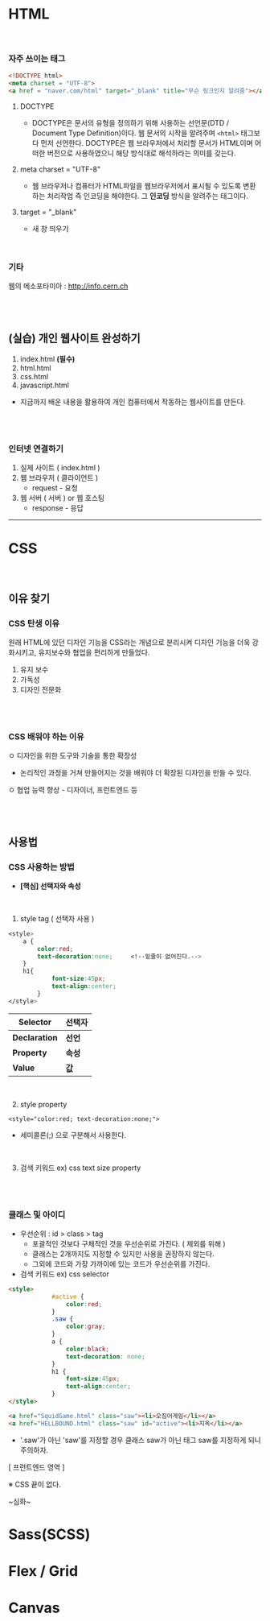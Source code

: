 # HTML

<br>

### 자주 쓰이는 태그

```html
<!DOCTYPE html>
<meta charset = "UTF-8">
<a href = "naver.com/html" target="_blank" title="무슨 링크인지 알려줌"></a>
```

1. DOCTYPE
   - DOCTYPE은 문서의 유형을 정의하기 위해 사용하는 선언문(DTD / Document Type Definition)이다. 웹 문서의 시작을 알려주며 `<html>` 태그보다 먼저 선언한다. DOCTYPE은 웹 브라우저에서 처리할 문서가 HTML이며 어떠한 버전으로 사용하였으니 해당 방식대로 해석하라는 의미를 갖는다.
2. meta charset = "UTF-8"
   * 웹 브라우저나 컴퓨터가 HTML파일을 웹브라우저에서 표시될 수 있도록 변환하는 처리작업 즉 인코딩을 해야한다. 그 **인코딩** 방식을 알려주는 태그이다.

3. target = "_blank"
   * 새 창 띄우기

<br>

### 기타

웹의 메소포타미아 : http://info.cern.ch

<br>

<br>

## (실습) 개인 웹사이트 완성하기

1. index.html **(필수)**
2. html.html
3. css.html
4. javascript.html

* 지금까지 배운 내용을 활용하여 개인 컴퓨터에서 작동하는 웹사이트를 만든다.

<br>

<br>

### 인터넷 연결하기

1. 실제 사이트 ( index.html )
2. 웹 브라우저 ( 클라이언트 )
   - request - 요청
3. 웹 서버 ( 서버 ) or 웹 호스팅
   * response - 응답

---

# CSS

<br>

## 이유 찾기

### CSS 탄생 이유

원래 HTML에 있던 디자인 기능을 CSS라는 개념으로 분리시켜 디자인 기능을 더욱 강화시키고, 유지보수와 협업을 편리하게 만들었다.

1. 유지 보수
2. 가독성
3. 디자인 전문화

<br>

<br>

### CSS 배워야 하는 이유

ㅇ 디자인을 위한 도구와 기술을 통한 확장성

* 논리적인 과정을 거쳐 만들어지는 것을 배워야 더 확장된 디자인을 만들 수 있다. 

ㅇ 협업 능력 향상
     - 디자이너, 프런트엔드 등

<br>

<br>

## 사용법

### CSS 사용하는 방법

* **[핵심] 선택자와 속성**

<br>

1. style tag ( 선택자 사용 )

```css
<style>
	a {
		color:red;
		text-decoration:none;     <!--밑줄이 없어진다.-->
	}
	h1{
            font-size:45px;
            text-align:center;
        }
</style>
```

| Selector        | 선택자   |
| --------------- | -------- |
| **Declaration** | **선언** |
| **Property**    | **속성** |
| **Value**       | **값**   |

<br>

2. style property

```
<style="color:red; text-decoration:none;">
```

* 세미콜론(;) 으로 구분해서 사용한다.

<br>

3. 검색 키워드
   ex) css text size property

<br>

<br>

### 클래스 및 아이디

* 우선순위 : id > class > tag
  * 포괄적인 것보다 구체적인 것을 우선순위로 가진다. ( 제외를 위해 )
  * 클래스는 2개까지도 지정할 수 있지만 사용을 권장하지 않는다.
  * 그외에 코드와 가장 가까이에 있는 코드가 우선순위를 가진다.
* 검색 키워드
  ex) css selector

```html
<style>
            #active {
                color:red;
            }
            .saw {
                color:gray;
            }
            a {
                color:black;
                text-decoration: none;
            }
            h1 {
                font-size:45px;
                text-align:center;
            }
</style>
```

```html
<a href="SquidGame.html" class="saw"><li>오징어게임</li></a>
<a href="HELLBOUND.html" class="saw" id="active"><li>지옥</li></a>
```

* '.saw'가 아닌 'saw'를 지정할 경우 클래스 saw가 아닌 태그 saw를 지정하게 되니 주의하자. 







[ 프런트엔드 영역 ]

※ CSS 끝이 없다.

~심화~

# Sass(SCSS)

# Flex / Grid

# Canvas 





